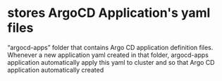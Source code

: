 #  stores ArgoCD Application's yaml files

“argocd-apps” folder that contains Argo CD application definition files. Whenever a new application yaml created in that folder, argocd-apps application automatically apply this yaml to cluster and so that Argo CD application automatically created